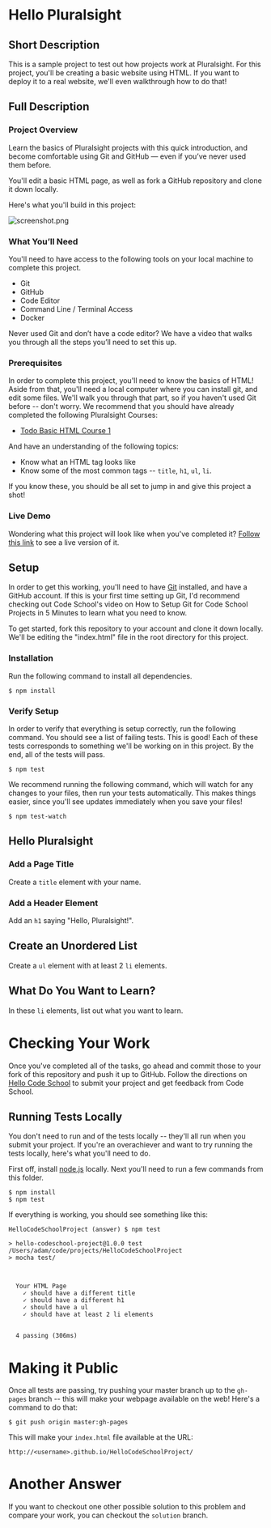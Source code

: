 # Hello Pluralsight



## Short Description

This is a sample project to test out how projects work at Pluralsight. For this project, you'll be creating a basic website using HTML. If you want to deploy it to a real website, we'll even walkthrough how to do that!



## Full Description

### Project Overview

Learn the basics of Pluralsight projects with this quick introduction, and become comfortable using Git and GitHub — even if you’ve never used them before.

You'll edit a basic HTML page, as well as fork a GitHub repository and clone it down locally.

Here's what you'll build in this project:

![screenshot.png](Screenshot)

### What You’ll Need

You'll need to have access to the following tools on your local machine to complete this project.

* Git
* GitHub
* Code Editor
* Command Line / Terminal Access
* Docker

Never used Git and don’t have a code editor? We have a video that walks you through all the steps you’ll need to set this up.

### Prerequisites

In order to complete this project, you'll need to know the basics of HTML! Aside from that, you'll need a local computer where you can install git, and edit some files. We'll walk you through that part, so if you haven't used Git before -- don't worry. We recommend that you should have already completed the following Pluralsight Courses:

* [Todo Basic HTML Course 1](#)

And have an understanding of the following topics:

* Know what an HTML tag looks like
* Know some of the most common tags -- `title`, `h1`, `ul`, `li`.

If you know these, you should be all set to jump in and give this project a shot!

### Live Demo

Wondering what this project will look like when you've completed it? [Follow this link](#) to see a live version of it.



## Setup

In order to get this working, you'll need to have [Git](https://git-scm.com/) installed, and have a GitHub account. If this is your first time setting up Git, I'd recommend checking out Code School's video on How to Setup Git for Code School Projects in 5 Minutes to learn what you need to know.

To get started, fork this repository to your account and clone it down locally. We'll be editing the "index.html" file in the root directory for this project.

### Installation

Run the following command to install all dependencies.

```
$ npm install
```

### Verify Setup

In order to verify that everything is setup correctly, run the following command. You should see a list of failing tests. This is good! Each of these tests corresponds to something we'll be working on in this project. By the end, all of the tests will pass.

```
$ npm test
```

We recommend running the following command, which will watch for any changes to your files, then run your tests automatically. This makes things easier, since you'll see updates immediately when you save your files!

```
$ npm test-watch
```



[//]: # (project_id: hello-pluralsight)
## Hello Pluralsight

[//]: # (task_id: @title)
### Add a Page Title

Create a `title` element with your name.

[//]: # (task_id: @h1)
### Add a Header Element

Add an `h1` saying "Hello, Pluralsight!".

[//]: # (task_id: @ul)
## Create an Unordered List

Create a `ul` element with at least 2 `li` elements.

[//]: # (task_id: @li)
## What Do You Want to Learn?

In these `li` elements, list out what you want to learn.





# Checking Your Work

Once you've completed all of the tasks, go ahead and commit those to your fork of this repository and push it up to GitHub. Follow the directions on [Hello Code School](https://www.codeschool.com/projects/hello-code-school) to submit your project and get feedback from Code School.

## Running Tests Locally

You don't need to run and of the tests locally -- they'll all run when you submit your project. If you're an overachiever and want to try running the tests locally, here's what you'll need to do.

First off, install [node.js](https://nodejs.org/en/) locally. Next you'll need to run a few commands from this folder.

```
$ npm install
$ npm test
```

If everything is working, you should see something like this:

```
HelloCodeSchoolProject (answer) $ npm test

> hello-codeschool-project@1.0.0 test /Users/adam/code/projects/HelloCodeSchoolProject
> mocha test/



  Your HTML Page
    ✓ should have a different title
    ✓ should have a different h1
    ✓ should have a ul
    ✓ should have at least 2 li elements


  4 passing (306ms)
```

# Making it Public

Once all tests are passing, try pushing your master branch up to the `gh-pages` branch -- this will make your webpage available on the web! Here's a command to do that:

```
$ git push origin master:gh-pages
```

This will make your `index.html` file available at the URL:

`http://<username>.github.io/HelloCodeSchoolProject/`

# Another Answer

If you want to checkout one other possible solution to this problem and compare your work, you can checkout the `solution` branch.
